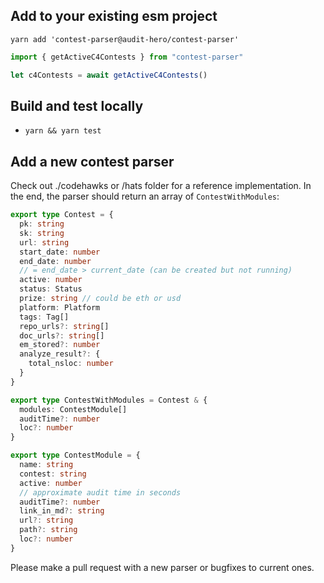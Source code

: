 ## Add to your existing esm project

`yarn add 'contest-parser@audit-hero/contest-parser'`

```typescript
import { getActiveC4Contests } from "contest-parser"

let c4Contests = await getActiveC4Contests()
```

## Build and test locally

- `yarn && yarn test`

## Add a new contest parser

Check out ./codehawks or /hats folder for a reference implementation. In the end, the parser should
return an array of `ContestWithModules`:

```typescript
export type Contest = {
  pk: string
  sk: string
  url: string
  start_date: number
  end_date: number
  // = end_date > current_date (can be created but not running)
  active: number
  status: Status
  prize: string // could be eth or usd
  platform: Platform
  tags: Tag[]
  repo_urls?: string[]
  doc_urls?: string[]
  em_stored?: number
  analyze_result?: {
    total_nsloc: number
  }
}

export type ContestWithModules = Contest & {
  modules: ContestModule[]
  auditTime?: number
  loc?: number
}

export type ContestModule = {
  name: string
  contest: string
  active: number
  // approximate audit time in seconds
  auditTime?: number
  link_in_md?: string
  url?: string
  path?: string
  loc?: number
}
```

Please make a pull request with a new parser or bugfixes to current ones.
